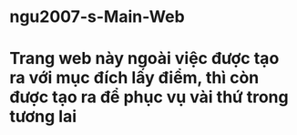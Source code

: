# ngu2007-s-Main-Web
# Trang web này ngoài việc được tạo ra với mục đích lấy điểm, thì còn được tạo ra để phục vụ vài thứ trong tương lai
